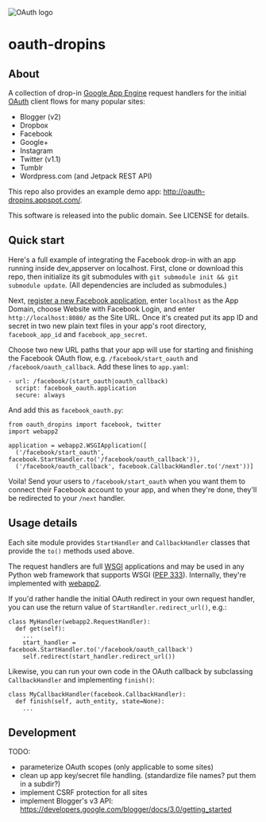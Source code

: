 ![OAuth logo](https://raw.github.com/snarfed/oauth-dropins/master/static/oauth_logo_shiny_128.png)

oauth-dropins
=============

About
---

A collection of drop-in [Google App Engine](https://appengine.google.com/)
request handlers for the initial [OAuth](http://oauth.net/) client flows for
many popular sites:

* Blogger (v2)
* Dropbox
* Facebook
* Google+
* Instagram
* Twitter (v1.1)
* Tumblr
* Wordpress.com (and Jetpack REST API)

This repo also provides an example demo app:
http://oauth-dropins.appspot.com/.

This software is released into the public domain. See LICENSE for details.


Quick start
---

Here's a full example of integrating the Facebook drop-in with an app running
inside dev_appserver on localhost. First, clone or download this repo, then
initialize its git submodules with `git submodule init && git submodule update`.
(All dependencies are included as submodules.)

Next,
[register a new Facebook application](https://developers.facebook.com/apps),
enter `localhost` as the App Domain, choose Website with Facebook Login, and
enter `http://localhost:8080/` as the Site URL. Once it's created put its app ID
and secret in two new plain text files in your app's root directory,
`facebook_app_id` and `facebook_app_secret`.

Choose two new URL paths that your app will use for starting and finishing the
Facebook OAuth flow, e.g. `/facebook/start_oauth` and
`/facebook/oauth_callback`. Add these lines to `app.yaml`:

```
- url: /facebook/(start_oauth|oauth_callback)
  script: facebook_oauth.application
  secure: always
```

And add this as `facebook_oauth.py`:

```
from oauth_dropins import facebook, twitter
import webapp2

application = webapp2.WSGIApplication([
  ('/facebook/start_oauth', facebook.StartHandler.to('/facebook/oauth_callback')),
  ('/facebook/oauth_callback', facebook.CallbackHandler.to('/next'))]
```

Voila! Send your users to `/facebook/start_oauth` when you want them to connect
their Facebook account to your app, and when they're done, they'll be redirected
to your `/next` handler.


Usage details
---

Each site module provides `StartHandler` and `CallbackHandler` classes that
provide the `to()` methods used above.

The request handlers are full [WSGI](http://wsgi.org/) applications and may be
used in any Python web framework that supports WSGI
([PEP 333](http://www.python.org/dev/peps/pep-0333/)). Internally, they're
implemented with [webapp2](http://webapp-improved.appspot.com/).

If you'd rather handle the initial OAuth redirect in your own request handler,
you can use the return value of `StartHandler.redirect_url()`, e.g.:

```
class MyHandler(webapp2.RequestHandler):
  def get(self):
    ...
    start_handler = facebook.StartHandler.to('/facebook/oauth_callback')
    self.redirect(start_handler.redirect_url())
```

Likewise, you can run your own code in the OAuth callback by subclassing
`CallbackHandler` and implementing `finish()`:

```
class MyCallbackHandler(facebook.CallbackHandler):
  def finish(self, auth_entity, state=None):
    ...
```

Development
---
TODO:
* parameterize OAuth scopes (only applicable to some sites)
* clean up app key/secret file handling. (standardize file names? put them in a
  subdir?)
* implement CSRF protection for all sites
* implement Blogger's v3 API:
  https://developers.google.com/blogger/docs/3.0/getting_started
